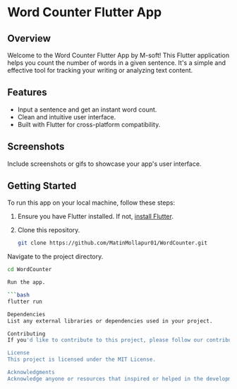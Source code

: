 # Word Counter Flutter App

## Overview
Welcome to the Word Counter Flutter App by M-soft! This Flutter application helps you count the number of words in a given sentence. It's a simple and effective tool for tracking your writing or analyzing text content.

## Features
- Input a sentence and get an instant word count.
- Clean and intuitive user interface.
- Built with Flutter for cross-platform compatibility.

## Screenshots
Include screenshots or gifs to showcase your app's user interface.

## Getting Started
To run this app on your local machine, follow these steps:

1. Ensure you have Flutter installed. If not, [install Flutter](https://flutter.dev/docs/get-started/install).
2. Clone this repository.

   ```bash
   git clone https://github.com/MatinMollapur01/WordCounter.git

Navigate to the project directory.

   ```bash
   cd WordCounter

Run the app.

   ```bash
   flutter run

Dependencies
List any external libraries or dependencies used in your project.

Contributing
If you'd like to contribute to this project, please follow our contribution guidelines.

License
This project is licensed under the MIT License.

Acknowledgments
Acknowledge anyone or resources that inspired or helped in the development.
